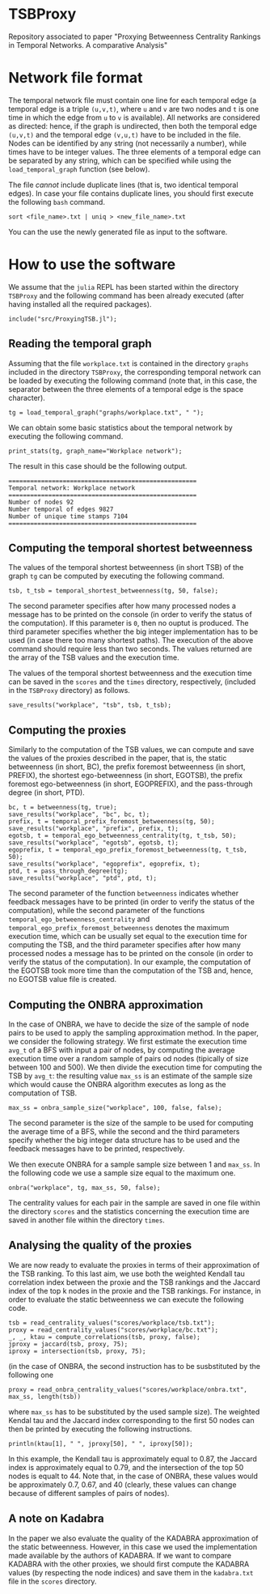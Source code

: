 # TSBProxy
Repository associated to paper "Proxying Betweenness Centrality Rankings in Temporal Networks. A comparative Analysis"

# Network file format

The temporal network file must contain one line for each temporal edge (a temporal edge is a triple `(u,v,t)`, where `u` and `v` are two nodes and `t` is one time in which the edge from `u` to `v` is available). All networks are considered as directed: hence, if the graph is undirected, then both the temporal edge `(u,v,t)` and the temporal edge `(v,u,t)` have to be included in the file. Nodes can be identified by any string (not necessarily a number), while times have to be integer values. The three elements of a temporal edge can be separated by any string, which can be specified while using the `load_temporal_graph` function (see below).

The file *cannot* include duplicate lines (that is, two identical temporal edges). In case your file contains duplicate lines, you should first execute the following `bash` command.

```
sort <file_name>.txt | uniq > <new_file_name>.txt
```

You can the use the newly generated file as input to the software.

# How to use the software

We assume that the `julia` REPL has been started within the directory `TSBProxy` and the following command has been already executed (after having installed all the required packages).

```
include("src/ProxyingTSB.jl");
```

## Reading the temporal graph

Assuming that the file `workplace.txt` is contained in the directory `graphs` included in the directory `TSBProxy`, the corresponding temporal network can be loaded by executing the following command (note that, in this case, the separator between the three elements of a temporal edge is the space character).

```
tg = load_temporal_graph("graphs/workplace.txt", " ");
```

We can obtain some basic statistics about the temporal network by executing the following command.

```
print_stats(tg, graph_name="Workplace network");
```

The result in this case should be the following output.

```
====================================================
Temporal network: Workplace network
====================================================
Number of nodes 92
Number temporal of edges 9827
Number of unique time stamps 7104
====================================================
```

## Computing the temporal shortest betweenness

The values of the temporal shortest betweenness (in short TSB) of the graph `tg` can be computed by executing the following command.

```
tsb, t_tsb = temporal_shortest_betweenness(tg, 50, false);
```

The second parameter specifies after how many processed nodes a message has to be printed on the console (in order to verify the status of the computation). If this parameter is `0`, then no ouptut is produced. The third parameter specifies whether the big integer implementation has to be used (in case there too many shortest paths). The execution of the above command should require less than two seconds. The values returned are the array of the TSB values and the execution time.

The values of the temporal shortest betweenness and the execution time can be saved in the `scores` and the `times` directory, respectively, (included in the `TSBProxy` directory) as follows.

```
save_results("workplace", "tsb", tsb, t_tsb);
```

## Computing the proxies

Similarly to the computation of the TSB values, we can compute and save the values of the proxies described in the paper, that is, the static betweenness (in short, BC), the prefix foremost betweenness (in short, PREFIX), the shortest ego-betweenness (in short, EGOTSB), the prefix foremost ego-betweenness (in short, EGOPREFIX), and the pass-through degree (in short, PTD).

```
bc, t = betweenness(tg, true);
save_results("workplace", "bc", bc, t);
prefix, t = temporal_prefix_foremost_betweenness(tg, 50);
save_results("workplace", "prefix", prefix, t);
egotsb, t = temporal_ego_betweenness_centrality(tg, t_tsb, 50);
save_results("workplace", "egotsb", egotsb, t);
egoprefix, t = temporal_ego_prefix_foremost_betweenness(tg, t_tsb, 50);
save_results("workplace", "egoprefix", egoprefix, t);
ptd, t = pass_through_degree(tg);
save_results("workplace", "ptd", ptd, t);
```

The second parameter of the function `betweenness` indicates whether feedback messages have to be printed (in order to verify the status of the computation), while the second parameter of the functions `temporal_ego_betweenness_centrality` and `temporal_ego_prefix_foremost_betweenness` denotes the maximum execution time, which can be usually set equal to the execution time for computing the TSB, and the third parameter specifies after how many processed nodes a message has to be printed on the console (in order to verify the status of the computation). In our example, the computation of the EGOTSB took more time than the computation of the TSB and, hence, no EGOTSB value file is created.
## Computing the ONBRA approximation

In the case of ONBRA, we have to decide the size of the sample of node pairs to be used to apply the sampling approximation method. In the paper, we consider the following strategy. We first estimate the execution time `avg_t` of a BFS with input a pair of nodes, by computing the average execution time over a random sample of pairs od nodes (tipically of size between 100 and 500). We then divide the execution time for computing the TSB by `avg_t`: the resulting value `max_ss` is an estimate of the sample size which would cause the ONBRA algorithm executes as long as the computation of TSB.

```
max_ss = onbra_sample_size("workplace", 100, false, false);
```

The second parameter is the size of the sample to be used for computing the average time of a BFS, while the second and the third parameters specify whether the big integer data structure has to be used and the feedback messages have to be printed, respectively.

We then execute ONBRA for a sample sample size between 1 and `max_ss`. In the following code we use a sample size equal to the maximum one.

```
onbra("workplace", tg, max_ss, 50, false);
```

The centrality values for each pair in the sample are saved in one file within the directory `scores` and the statistics concerning the execution time are saved in another file within the directory `times`. 

## Analysing the quality of the proxies

We are now ready to evaluate the proxies in terms of their approximation of the TSB ranking. To this last aim, we use both the weighted Kendall tau correlation index between the proxie and the TSB rankings and the Jaccard index of the top k nodes in the proxie and the TSB rankings. For instance, in order to evaluate the static betweenness we can execute the following code.

```
tsb = read_centrality_values("scores/workplace/tsb.txt");
proxy = read_centrality_values("scores/workplace/bc.txt");
_, _, ktau = compute_correlations(tsb, proxy, false);
jproxy = jaccard(tsb, proxy, 75);
iproxy = intersection(tsb, proxy, 75);
```
(in the case of ONBRA, the second instruction has to be susbstituted by the following one 

```
proxy = read_onbra_centrality_values("scores/workplace/onbra.txt", max_ss, length(tsb))
```
where `max_ss` has to be substituted by the used sample size). The weighted Kendal tau and the Jaccard index corresponding to the first 50 nodes can then be printed by executing the following instructions.

```
println(ktau[1], " ", jproxy[50], " ", iproxy[50]);
```

In this example, the Kendall tau is approximately equal to 0.87, the Jaccard index is approximately equal to 0.79, and the intersection of the top 50 nodes is equalt to 44. Note that, in the case of ONBRA, these values would be approximately 0.7, 0.67, and 40 (clearly, these values can change because of different samples of pairs of nodes).

## A note on Kadabra

In the paper we also evaluate the quality of the KADABRA approximation of the static betweenness. However, in this case we used the implementation made available by the authors of KADABRA. If we want to compare KADABRA with the other proxies, we should first compute the KADABRA values (by respecting the node indices) and save them in the `kadabra.txt` file in the `scores` directory.
